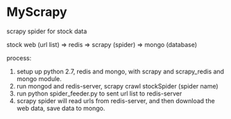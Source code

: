 # MyScrapy
scrapy spider for stock data


stock web (url list) => redis => scrapy (spider) => mongo (database)

process:
1. setup up python 2.7, redis and mongo, with scrapy and scrapy_redis and mongo module.
2. run mongod and redis-server, scrapy crawl stockSpider (spider name)
3. run python spider_feeder.py to sent url list to redis-server
4. scrapy spider will read urls from redis-server, and then download the web data, save data to mongo.



